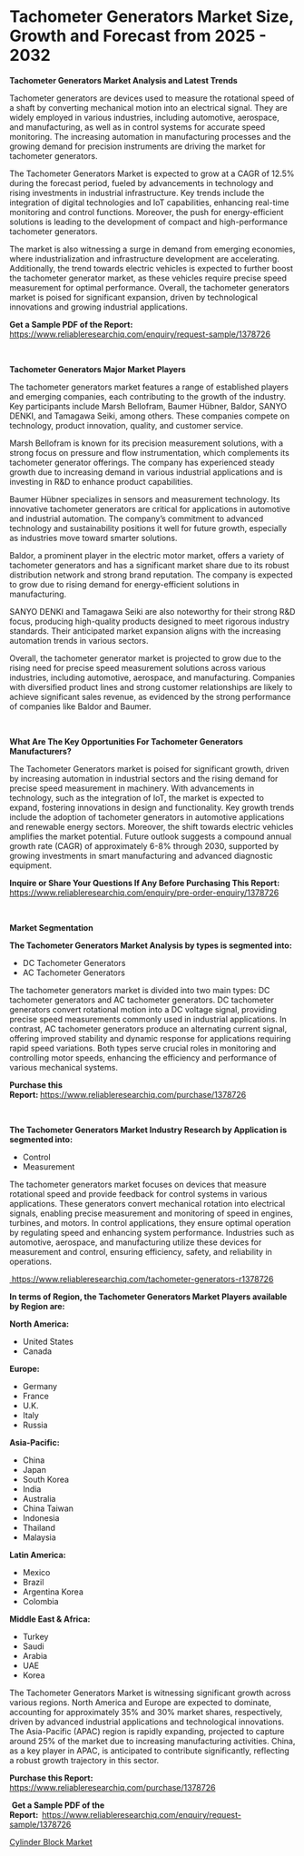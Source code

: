 <p><h1>Tachometer Generators Market Size, Growth and Forecast from 2025 - 2032</h1></p><p><strong>Tachometer Generators Market Analysis and Latest Trends</strong></p>
<p><p>Tachometer generators are devices used to measure the rotational speed of a shaft by converting mechanical motion into an electrical signal. They are widely employed in various industries, including automotive, aerospace, and manufacturing, as well as in control systems for accurate speed monitoring. The increasing automation in manufacturing processes and the growing demand for precision instruments are driving the market for tachometer generators.</p><p>The Tachometer Generators Market is expected to grow at a CAGR of 12.5% during the forecast period, fueled by advancements in technology and rising investments in industrial infrastructure. Key trends include the integration of digital technologies and IoT capabilities, enhancing real-time monitoring and control functions. Moreover, the push for energy-efficient solutions is leading to the development of compact and high-performance tachometer generators.</p><p>The market is also witnessing a surge in demand from emerging economies, where industrialization and infrastructure development are accelerating. Additionally, the trend towards electric vehicles is expected to further boost the tachometer generator market, as these vehicles require precise speed measurement for optimal performance. Overall, the tachometer generators market is poised for significant expansion, driven by technological innovations and growing industrial applications.</p></p>
<p><strong>Get a Sample PDF of the Report:&nbsp;</strong> <a href="https://www.reliableresearchiq.com/enquiry/request-sample/1378726?utm_campaign=3066&utm_medium=2&utm_source=Github&utm_content=ia&utm_term=08042025&utm_id=tachometer-generators">https://www.reliableresearchiq.com/enquiry/request-sample/1378726</a></p>
<p>&nbsp;</p>
<p><strong>Tachometer Generators Major Market Players</strong></p>
<p><p>The tachometer generators market features a range of established players and emerging companies, each contributing to the growth of the industry. Key participants include Marsh Bellofram, Baumer Hübner, Baldor, SANYO DENKI, and Tamagawa Seiki, among others. These companies compete on technology, product innovation, quality, and customer service.</p><p>Marsh Bellofram is known for its precision measurement solutions, with a strong focus on pressure and flow instrumentation, which complements its tachometer generator offerings. The company has experienced steady growth due to increasing demand in various industrial applications and is investing in R&D to enhance product capabilities.</p><p>Baumer Hübner specializes in sensors and measurement technology. Its innovative tachometer generators are critical for applications in automotive and industrial automation. The company’s commitment to advanced technology and sustainability positions it well for future growth, especially as industries move toward smarter solutions.</p><p>Baldor, a prominent player in the electric motor market, offers a variety of tachometer generators and has a significant market share due to its robust distribution network and strong brand reputation. The company is expected to grow due to rising demand for energy-efficient solutions in manufacturing.</p><p>SANYO DENKI and Tamagawa Seiki are also noteworthy for their strong R&D focus, producing high-quality products designed to meet rigorous industry standards. Their anticipated market expansion aligns with the increasing automation trends in various sectors.</p><p>Overall, the tachometer generator market is projected to grow due to the rising need for precise speed measurement solutions across various industries, including automotive, aerospace, and manufacturing. Companies with diversified product lines and strong customer relationships are likely to achieve significant sales revenue, as evidenced by the strong performance of companies like Baldor and Baumer.</p></p>
<p>&nbsp;</p>
<p><strong>What Are The Key Opportunities For Tachometer Generators Manufacturers?</strong></p>
<p><p>The Tachometer Generators market is poised for significant growth, driven by increasing automation in industrial sectors and the rising demand for precise speed measurement in machinery. With advancements in technology, such as the integration of IoT, the market is expected to expand, fostering innovations in design and functionality. Key growth trends include the adoption of tachometer generators in automotive applications and renewable energy sectors. Moreover, the shift towards electric vehicles amplifies the market potential. Future outlook suggests a compound annual growth rate (CAGR) of approximately 6-8% through 2030, supported by growing investments in smart manufacturing and advanced diagnostic equipment.</p></p>
<p><strong>Inquire or Share Your Questions If Any Before Purchasing This Report:</strong> <a href="https://www.reliableresearchiq.com/enquiry/pre-order-enquiry/1378726?utm_campaign=3066&utm_medium=2&utm_source=Github&utm_content=ia&utm_term=08042025&utm_id=tachometer-generators">https://www.reliableresearchiq.com/enquiry/pre-order-enquiry/1378726</a></p>
<p>&nbsp;</p>
<p><strong>Market Segmentation</strong></p>
<p><strong>The Tachometer Generators Market Analysis by types is segmented into:</strong></p>
<p><ul><li>DC Tachometer Generators</li><li>AC Tachometer Generators</li></ul></p>
<p><p>The tachometer generators market is divided into two main types: DC tachometer generators and AC tachometer generators. DC tachometer generators convert rotational motion into a DC voltage signal, providing precise speed measurements commonly used in industrial applications. In contrast, AC tachometer generators produce an alternating current signal, offering improved stability and dynamic response for applications requiring rapid speed variations. Both types serve crucial roles in monitoring and controlling motor speeds, enhancing the efficiency and performance of various mechanical systems.</p></p>
<p><strong>Purchase this Report:&nbsp;</strong><a href="https://www.reliableresearchiq.com/purchase/1378726?utm_campaign=3066&utm_medium=2&utm_source=Github&utm_content=ia&utm_term=08042025&utm_id=tachometer-generators">https://www.reliableresearchiq.com/purchase/1378726</a></p>
<p>&nbsp;</p>
<p><strong>The Tachometer Generators Market Industry Research by Application is segmented into:</strong></p>
<p><ul><li>Control</li><li>Measurement</li></ul></p>
<p><p>The tachometer generators market focuses on devices that measure rotational speed and provide feedback for control systems in various applications. These generators convert mechanical rotation into electrical signals, enabling precise measurement and monitoring of speed in engines, turbines, and motors. In control applications, they ensure optimal operation by regulating speed and enhancing system performance. Industries such as automotive, aerospace, and manufacturing utilize these devices for measurement and control, ensuring efficiency, safety, and reliability in operations.</p></p>
<p><a href="https://www.reliableresearchiq.com/tachometer-generators-r1378726?utm_campaign=3066&utm_medium=2&utm_source=Github&utm_content=ia&utm_term=08042025&utm_id=tachometer-generators">&nbsp;https://www.reliableresearchiq.com/tachometer-generators-r1378726</a></p>
<p><strong>In terms of Region, the Tachometer Generators Market Players available by Region are:</strong></p>
<p>
    <p> <strong> North America: </strong>
        <ul>
            <li>United States</li>
            <li>Canada</li>
        </ul>
        </p> 
    <p> <strong> Europe: </strong>
        <ul>
            <li>Germany</li>
            <li>France</li>
            <li>U.K.</li>
            <li>Italy</li>
            <li>Russia</li>
        </ul>
        </p> 
    <p> <strong> Asia-Pacific: </strong>
        <ul>
            <li>China</li>
            <li>Japan</li>
            <li>South Korea</li>
            <li>India</li>
            <li>Australia</li>
            <li>China Taiwan</li>
            <li>Indonesia</li>
            <li>Thailand</li>
            <li>Malaysia</li>
        </ul>
        </p> 
    <p> <strong> Latin America: </strong>
        <ul>
            <li>Mexico</li>
            <li>Brazil</li>
            <li>Argentina Korea</li>
            <li>Colombia</li>
        </ul>
        </p> 
    <p> <strong> Middle East & Africa: </strong>
        <ul>
            <li>Turkey</li>
            <li>Saudi</li>
            <li>Arabia</li>
            <li>UAE</li>
            <li>Korea</li>
        </ul>
    </p>
    </p>
<p><p>The Tachometer Generators Market is witnessing significant growth across various regions. North America and Europe are expected to dominate, accounting for approximately 35% and 30% market shares, respectively, driven by advanced industrial applications and technological innovations. The Asia-Pacific (APAC) region is rapidly expanding, projected to capture around 25% of the market due to increasing manufacturing activities. China, as a key player in APAC, is anticipated to contribute significantly, reflecting a robust growth trajectory in this sector.</p></p>
<p><strong>Purchase this Report: </strong><a href="https://www.reliableresearchiq.com/purchase/1378726?utm_campaign=3066&utm_medium=2&utm_source=Github&utm_content=ia&utm_term=08042025&utm_id=tachometer-generators">https://www.reliableresearchiq.com/purchase/1378726</a></p>
<p>&nbsp;<strong>Get a Sample PDF of the Report:&nbsp;&nbsp;</strong><a href="https://www.reliableresearchiq.com/enquiry/request-sample/1378726?utm_campaign=3066&utm_medium=2&utm_source=Github&utm_content=ia&utm_term=08042025&utm_id=tachometer-generators">https://www.reliableresearchiq.com/enquiry/request-sample/1378726</a></p>
<p><strong></strong></p>
<p><p><a href="https://github.com/zitanebeibit9/Market-Research-Report-List-1/blob/main/cylinder-block-market.md?utm_campaign=3066&utm_medium=2&utm_source=Github&utm_content=ia&utm_term=08042025&utm_id=tachometer-generators">Cylinder Block Market</a></p></p>